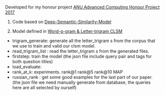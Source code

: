 Developed for my honour project [ANU Advanced Computing Honour Project 2017]

1. Code based on [Deep-Semantic-Similarity-Model]
2. Model defined in [Word-g-gram & Letter-trigram CLSM] 

   [ANU Advanced Computing Honour Project 2017]: <https://github.com/WrynnWang/Empirical-study-Russian-Stackoverflow>

   [Deep-Semantic-Similarity-Model]: <https://github.com/airalcorn2/Deep-Semantic-Similarity-Model>
   

   [Word-g-gram & Letter-trigram CLSM]: <https://www.microsoft.com/en-us/research/wp-content/uploads/2016/02/cikm2014_cdssm_final.pdf>


- trigram_generate: generate all the letter_trigram s from the corpus that we use to train and valid our clsm model.
- read_trigram_list : read the letter_trigram s from the generated files.
- firststep: train the model (the json file include query pair and tags for both question titles)
- load_evaluate: 
- rank_at_k: experiments. rank@1 rank@5 rank@10 MAP
- russian_rank : get some good examples for the last part of our paper. (the json file we need manually generate from database, the queries here are all selected by ourself)
